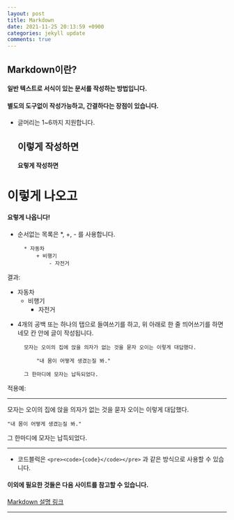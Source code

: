 ```yaml
---
layout: post
title: Markdown
date: 2021-11-25 20:13:59 +0900
categories: jekyll update
comments: true
---
```


## Markdown이란?
#### 일반 텍스트로 서식이 있는 문서를 작성하는 방법입니다.  
#### 별도의 도구없이 작성가능하고, 간결하다는 장점이 있습니다.
- 글머리는 1~6까지 지원합니다.

    ## 이렇게 작성하면  
    #### 요렇게 작성하면

# 이렇게 나오고
#### 요렇게 나옵니다!
- 순서없는 목록은 *, +, - 를 사용합니다.

        * 자동차
            + 비행기
                - 자전거

결과:
* 자동차
    + 비행기
        - 자전거

- 4개의 공백 또는 하나의 탭으로 들여쓰기를 하고, 위 아래로 한 줄 띄어쓰기를 하면 네모 칸 안에 글이 작성됩니다.

        모자는 오이의 집에 앉을 의자가 없는 것을 묻자 오이는 이렇게 대답했다.

            "내 몸이 어떻게 생겼는질 봐."
    
        그 한마디에 모자는 납득되었다.

적용예:
<hr/>
모자는 오이의 집에 앉을 의자가 없는 것을 묻자 오이는 이렇게 대답했다.

    "내 몸이 어떻게 생겼는질 봐."
    
그 한마디에 모자는 납득되었다.
<hr/>

- 코드블럭은 `<pre><code>{code}</code></pre>` 과 같은 방식으로 사용할 수 있습니다.

#### 이외에 필요한 것들은 다음 사이트를 참고할 수 있습니다.  
[Markdown 설명 링크](https://gist.github.com/ihoneymon/652be052a0727ad59601)
<hr/>